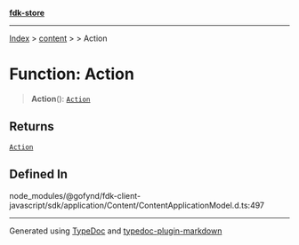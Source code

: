 [**fdk-store**](../../../README.md)
***

[Index](../../../API.md) > [content](../../README.md) > [<internal>](../README.md) > Action

# Function: Action

> **Action**(): [`Action`](../type-aliases/type-alias.Action.md)

## Returns

[`Action`](../type-aliases/type-alias.Action.md)

## Defined In

node\_modules/@gofynd/fdk-client-javascript/sdk/application/Content/ContentApplicationModel.d.ts:497

***
Generated using [TypeDoc](https://typedoc.org/) and [typedoc-plugin-markdown](https://www.npmjs.com/package/typedoc-plugin-markdown)
